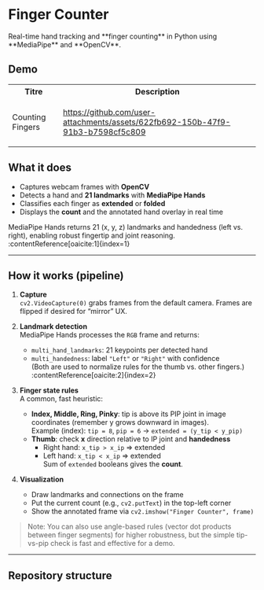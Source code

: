 <h1>Finger Counter</h1>
Real-time hand tracking and **finger counting** in Python using **MediaPipe** and **OpenCV**.


<h2>Demo</h2>

  <table align="center">
  <tr>
    <th>Titre</th>
    <th>Description</th>
  </tr>
  <tr>
    <td>Counting Fingers</td>
    <td>

https://github.com/user-attachments/assets/622fb692-150b-47f9-91b3-b7598cf5c809
      
  </tr>
  </table>

## What it does

- Captures webcam frames with **OpenCV**
- Detects a hand and **21 landmarks** with **MediaPipe Hands**
- Classifies each finger as **extended** or **folded**
- Displays the **count** and the annotated hand overlay in real time

MediaPipe Hands returns 21 (x, y, z) landmarks and handedness (left vs. right), enabling robust fingertip and joint reasoning. :contentReference[oaicite:1]{index=1}

---

## How it works (pipeline)

1. **Capture**  
   `cv2.VideoCapture(0)` grabs frames from the default camera. Frames are flipped if desired for “mirror” UX.

2. **Landmark detection**  
   MediaPipe Hands processes the `RGB` frame and returns:
   - `multi_hand_landmarks`: 21 keypoints per detected hand  
   - `multi_handedness`: label `"Left"` or `"Right"` with confidence  
   (Both are used to normalize rules for the thumb vs. other fingers.) :contentReference[oaicite:2]{index=2}

3. **Finger state rules**  
   A common, fast heuristic:
   - **Index, Middle, Ring, Pinky**: tip is above its PIP joint in image coordinates (remember y grows downward in images).  
     Example (index): `tip = 8`, `pip = 6` → `extended = (y_tip < y_pip)`
   - **Thumb**: check **x** direction relative to IP joint and **handedness**  
     - Right hand: `x_tip > x_ip` ⇒ extended  
     - Left hand:  `x_tip < x_ip` ⇒ extended  
   Sum of `extended` booleans gives the **count**.

4. **Visualization**  
   - Draw landmarks and connections on the frame
   - Put the current count (e.g., `cv2.putText`) in the top-left corner
   - Show the annotated frame via `cv2.imshow("Finger Counter", frame)`

> Note: You can also use angle-based rules (vector dot products between finger segments) for higher robustness, but the simple tip-vs-pip check is fast and effective for a demo.

---

## Repository structure


